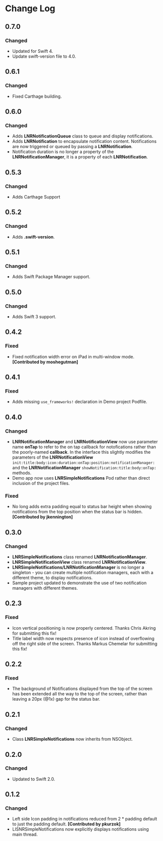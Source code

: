 # Change Log

## 0.7.0
### Changed
- Updated for Swift 4.
- Update swift-version file to 4.0.

## 0.6.1
### Changed
- Fixed Carthage building.

## 0.6.0
### Changed
- Adds __LNRNotificationQueue__ class to queue and display notifications.
- Adds __LNRNotification__ to encapsulate notification content. Notifications are now triggered or queued by passing a __LNRNotification__.
- Notification duration is no longer a property of the __LNRNotificationManager__, it is a property of each __LNRNotification__.

## 0.5.3
### Changed
- Adds Carthage Support

## 0.5.2
### Changed
- Adds __.swift-version__.

## 0.5.1
### Changed
- Adds Swift Package Manager support.

## 0.5.0
### Changed
- Adds Swift 3 support.

## 0.4.2
### Fixed
- Fixed notification width error on iPad in multi-window mode. __[Contributed by moshegutman]__

## 0.4.1
### Fixed
- Adds missing ```use_frameworks!``` declaration in Demo project Podfile.

## 0.4.0
### Changed
- __LNRNotificationManager__ and __LNRNotificationView__ now use parameter name __onTap__ to refer to the on tap callback for notofications rather than the poorly-named __callback__. In the interface this slightly modifies the parameters of the __LNRNotificationView__ ```init:title:body:icon:duration:onTap:position:notificationManager:``` and the __LNRNotificationManager__ ```showNotification:title:body:onTap:``` methods. 
- Demo app now uses __LNRSimpleNotifications__ Pod rather than direct inclusion of the project files.

### Fixed
- No long adds extra padding equal to status bar height when showing notifications from the top position when the status bar is hidden. __[Contributed by jkennington]__

## 0.3.0
### Changed
- __LNRSimpleNotifications__ class renamed __LNRNotificationManager__.
- __LNRSimpleNotificationView__ class renamed __LNRNotificationView__.
- __LNRSimpleNotifications/LNRNotificationManager__ is no longer a singleton - you can create multiple notification managers, each with a different theme, to display notifications. 
- Sample project updated to demonstrate the use of two notification managers with different themes.

## 0.2.3
### Fixed
- Icon vertical positioning is now properly centered. Thanks Chris Akring for submitting this fix!
- Title label width now respects presence of icon instead of overflowing off the right side of the screen. Thanks Markus Chemelar for submitting this fix!

## 0.2.2
### Fixed
- The background of Notifications displayed from the top of the screen has been extended all the way to the top of the screen, rather than leaving a 20px (@1x) gap for the status bar. 
 
## 0.2.1
### Changed
- Class __LNRSimpleNotifications__ now inherits from NSObject.

## 0.2.0
### Changed
- Updated to Swift 2.0. 

## 0.1.2
### Changed
- Left side Icon padding in notifications reduced from 2 * padding default to just the padding default. __[Contributed by pkurzok]__
-  LISNRSimpleNotifications now explicitly displays notifications using main thread. 
